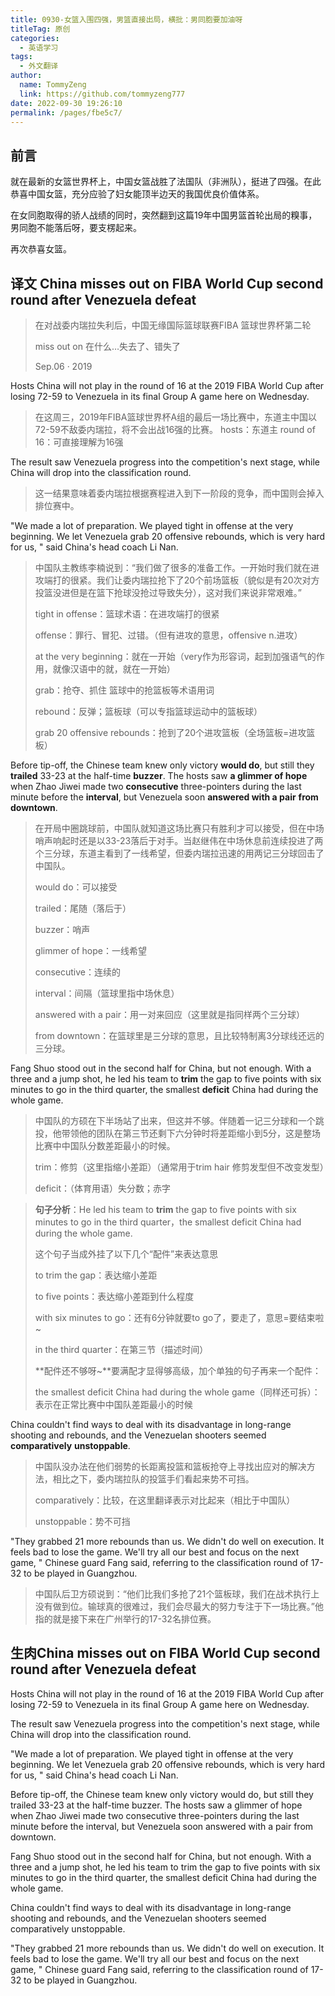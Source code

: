 ```yaml
---
title: 0930-女篮入围四强，男篮直接出局，横批：男同胞要加油呀
titleTag: 原创
categories: 
  - 英语学习
tags: 
  - 外文翻译
author: 
  name: TommyZeng
  link: https://github.com/tommyzeng777
date: 2022-09-30 19:26:10
permalink: /pages/fbe5c7/
---
```


## 前言

就在最新的女篮世界杯上，中国女篮战胜了法国队（非洲队），挺进了四强。在此恭喜中国女篮，充分应验了妇女能顶半边天的我国优良价值体系。

在女同胞取得的骄人战绩的同时，突然翻到这篇19年中国男篮首轮出局的糗事，男同胞不能落后呀，要支楞起来。

再次恭喜女篮。<!-- more -->



## 译文 China misses out on FIBA World Cup second round after Venezuela defeat

>在对战委内瑞拉失利后，中国无缘国际篮球联赛FIBA 篮球世界杯第二轮
>
>miss out on 在什么…失去了、错失了
>
>
>Sep.06 · 2019

Hosts China will not play in the round of 16 at the 2019 FIBA World Cup after losing 72-59 to Venezuela in its final Group A game here on Wednesday.

> 在这周三，2019年FIBA篮球世界杯A组的最后一场比赛中，东道主中国以72-59不敌委内瑞拉，将不会出战16强的比赛。
> hosts：东道主
> round of 16：可直接理解为16强

The result saw Venezuela progress into the competition's next stage, while China will drop into the classification round.

> 这一结果意味着委内瑞拉根据赛程进入到下一阶段的竞争，而中国则会掉入排位赛中。



"We made a lot of preparation. We played tight in offense at the very beginning. We let Venezuela grab 20 offensive rebounds, which is very hard for us, " said China's head coach Li Nan.

> 中国队主教练李楠说到：“我们做了很多的准备工作。一开始时我们就在进攻端打的很紧。我们让委内瑞拉抢下了20个前场篮板（貌似是有20次对方投篮没进但是在篮下抢球没抢过导致失分），这对我们来说非常艰难。”
>
> tight in offense：篮球术语：在进攻端打的很紧 
>
> offense：罪行、冒犯、过错。（但有进攻的意思，offensive n.进攻）
>
> at the very beginning：就在一开始（very作为形容词，起到加强语气的作用，就像汉语中的就，就在一开始）
>
> grab：抢夺、抓住		篮球中的抢篮板等术语用词
>
> rebound：反弹；篮板球（可以专指篮球运动中的篮板球）
>
> grab 20 offensive rebounds：抢到了20个进攻篮板（全场篮板=进攻篮板）



Before tip-off, the Chinese team knew only victory **would do**, but still they **trailed** 33-23 at the half-time **buzzer**. The hosts saw **a glimmer of hope** when Zhao Jiwei made two **consecutive** three-pointers during the last minute before the **interval**, but Venezuela soon **answered with a pair** **from downtown**.

> 在开局中圈跳球前，中国队就知道这场比赛只有胜利才可以接受，但在中场哨声响起时还是以33-23落后于对手。当赵继伟在中场休息前连续投进了两个三分球，东道主看到了一线希望，但委内瑞拉迅速的用两记三分球回击了中国队。
>
> would do：可以接受
>
> trailed：尾随（落后于）
>
> buzzer：哨声
>
> glimmer of hope：一线希望
>
> consecutive：连续的
>
> interval：间隔（篮球里指中场休息）
>
> answered with a pair：用一对来回应（这里就是指同样两个三分球）
>
> from downtown：在篮球里是三分球的意思，且比较特制离3分球线还远的三分球。                                                                                                                           

Fang Shuo stood out in the second half for China, but not enough. With a three and a jump shot, he led his team to **trim** the gap to five points with six minutes to go in the third quarter, the smallest **deficit** China had during the whole game.

> 中国队的方硕在下半场站了出来，但这并不够。伴随着一记三分球和一个跳投，他带领他的团队在第三节还剩下六分钟时将差距缩小到5分，这是整场比赛中中国队分数差距最小的时候。
>
> trim：修剪（这里指缩小差距）（通常用于trim hair 修剪发型但不改变发型）
>
> deficit：（体育用语）失分数；赤字

> **句子分析**：He led his team to **trim** the gap to five points with six minutes to go in the third quarter，the smallest deficit China had during the whole game.
>
> 这个句子当成外挂了以下几个“配件”来表达意思
>
> to trim the gap：表达缩小差距
>
> to five points：表达缩小差距到什么程度
>
> with six minutes to go：还有6分钟就要to go了，要走了，意思=要结束啦~
>
> in the third quarter：在第三节（描述时间）
>
> **配件还不够呀~**要满配才显得够高级，加个单独的句子再来一个配件：
>
> the smallest deficit China had during the whole game（同样还可拆）：表示在正常比赛中中国队差距最小的时候



China couldn't find ways to deal with its disadvantage in long-range shooting and rebounds, and the Venezuelan shooters seemed **comparatively** **unstoppable**.

> 中国队没办法在他们弱势的长距离投篮和篮板抢夺上寻找出应对的解决方法，相比之下，委内瑞拉队的投篮手们看起来势不可挡。
>
> comparatively：比较，在这里翻译表示对比起来（相比于中国队）
>
> unstoppable：势不可挡

 

"They grabbed 21 more rebounds than us. We didn't do well on execution. It feels bad to lose the game. We'll try all our best and focus on the next game, " Chinese guard Fang said, referring to the classification round of 17-32 to be played in Guangzhou.

> 中国队后卫方硕说到：“他们比我们多抢了21个篮板球，我们在战术执行上没有做到位。输球真的很难过，我们会尽最大的努力专注于下一场比赛。”他指的就是接下来在广州举行的17-32名排位赛。











## 生肉China misses out on FIBA World Cup second round after Venezuela defeat

Hosts China will not play in the round of 16 at the 2019 FIBA World Cup after losing 72-59 to Venezuela in its final Group A game here on Wednesday.



The result saw Venezuela progress into the competition's next stage, while China will drop into the classification round.


"We made a lot of preparation. We played tight in offense at the very beginning. We let Venezuela grab 20 offensive rebounds, which is very hard for us, " said China's head coach Li Nan.



Before tip-off, the Chinese team knew only victory would do, but still they trailed 33-23 at the half-time buzzer. The hosts saw a glimmer of hope when Zhao Jiwei made two consecutive three-pointers during the last minute before the interval, but Venezuela soon answered with a pair from downtown.



Fang Shuo stood out in the second half for China, but not enough. With a three and a jump shot, he led his team to trim the gap to five points with six minutes to go in the third quarter, the smallest deficit China had during the whole game.



China couldn't find ways to deal with its disadvantage in long-range shooting and rebounds, and the Venezuelan shooters seemed comparatively unstoppable.

"They grabbed 21 more rebounds than us. We didn't do well on execution. It feels bad to lose the game. We'll try all our best and focus on the next game, " Chinese guard Fang said, referring to the classification round of 17-32 to be played in Guangzhou.

